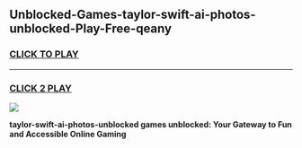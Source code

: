 
## Unblocked-Games-taylor-swift-ai-photos-unblocked-Play-Free-qeany
<h3>
<a href="https://premium76.site?title=taylor-swift-ai-photos-unblocked&ref=21A">CLICK TO PLAY</a></h3>
<hr>

<h3>
<a href="https://premium76.site?title=taylor-swift-ai-photos-unblocked&ref=21A">CLICK 2 PLAY</a>
  
</h3>

<a href="https://premium76.site?title=taylor-swift-ai-photos-unblocked&ref=21A"><img src="https://clearcache.store/games.png"></a>


**taylor-swift-ai-photos-unblocked games unblocked: Your Gateway to Fun and Accessible Online Gaming**
